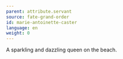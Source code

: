 ```yaml
---
parent: attribute.servant
source: fate-grand-order
id: marie-antoinette-caster
language: en
weight: 0
---
```


A sparkling and dazzling queen on the beach.
